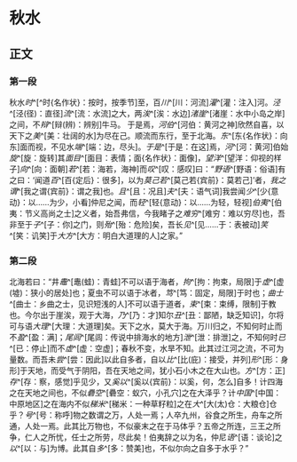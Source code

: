 # 秋水

## 正文

### 第一段

秋水*时*^[^时{名作状}：按时，按季节]至，百*川*^[川：河流]*灌*^[灌：注入]河。*泾*^[泾(径)：直径]*流*^[流：水流]之大，两*涘*^[涘：水边]*渚崖*^[渚崖：水中小岛之岸]之间，不*辩*^[辩(辨)：辨别]牛马。 于是焉，*河伯*^[河伯：黄河之神]欣然自喜，以天下之*美*^[美：壮阔的水]为尽在己。顺流而东行，至于北海。*东*^[东{名作状}：向东]面而视，不见水*端*^[端：边，尽头]。*于是*^[于是：在这]焉，*河*^[河：黄河]伯始*旋*^[旋：旋转]其*面目*^[面目：表情；面{名作状}：面像]，*望洋*^[望洋：仰视的样子]*向*^[向：面朝]*若*^[若：海若，海神]而*叹*^[叹：感叹]曰：“*野语*^[野语：俗语]有之曰：‘闻道*百*^[百{定后}：很多]，以为*莫己若*^[莫己若{宾前}：莫若己]’者，*我之谓*^[我之谓{宾前}：谓之我]也。*且*^[且：况且]*夫*^[夫：语气词]我尝闻*少*^[少{意动}：以……为少，小看]仲尼之闻，而*轻*^[轻{意动}：以……为轻，轻视]*伯夷*^[伯夷：节义高尚之士]之义者，始吾弗信，今我睹子之*难穷*^[难穷：难以穷尽]也，吾非至于*子*^[子：你]之门，则*殆*^[殆：危险]矣，吾长*见*^[见……于：表被动]*笑*^[笑：讥笑]于*大方*^[大方：明白大道理的人]之家。”

### 第二段

北海若曰：“井*鼃*^[鼃(蛙)：青蛙]不可以语于海者，*拘*^[拘：拘束，局限]于*虚*^[虚(墟)：狭小的居处]也；夏虫不可以语于冰者，*笃*^[笃：固定，局限]于时也；*曲士*^[曲士：乡曲之士，见识短浅的人]不可以语于道者，*束*^[束：束缚，限制]于教也。今尔出于崖涘，观于大海，*乃*^[乃：才]知尔*丑*^[丑：鄙陋，缺乏知识]，尔将可与语*大理*^[大理：大道理]矣。天下之水，莫大于海。万川归之，不知何时止而不*盈*^[盈：满]；*尾闾*^[尾闾：传说中排海水的地方]*泄*^[泄：排泄]之，不知何时*已*^[已：停止]而不*虚*^[虚：空虚]；春秋不变，水旱不知。此其过江河之流，不可为量数。而吾未*尝*^[尝：因此]以此自多者，自以*比*^[比(庇)：接受，并列]*形*^[形：身形]于天地，而受气于阴阳，吾在天地之间，犹小石小木之在大山也。*方*^[方：正]*存*^[存：察，感觉]乎见少，又*奚以*^[奚以{宾前}：以奚，何，怎么]自多！计四海之在天地之间也，不似*礨空*^[礨空：蚁穴，小孔穴]之在大泽乎？计*中国*^[中国：中原地区]之在海内不似*稊米*^[稊米：一种草籽粒]之在*大*^[大(太)仓：大粮仓]仓乎？*号*^[号：称呼]物之数谓之万，人处一焉；人卒九州，谷食之所生，舟车之所通，人处一焉。此其比万物也，不似豪末之在于马体乎？五帝之所连，三王之所争，仁人之所忧，任士之所劳，尽此矣！伯夷辞之以为名，仲尼*语*^[语：谈论]之*以*^[以：与]为博。此其自*多*^[多：赞美]也，不似尔向之自多于水乎？”
